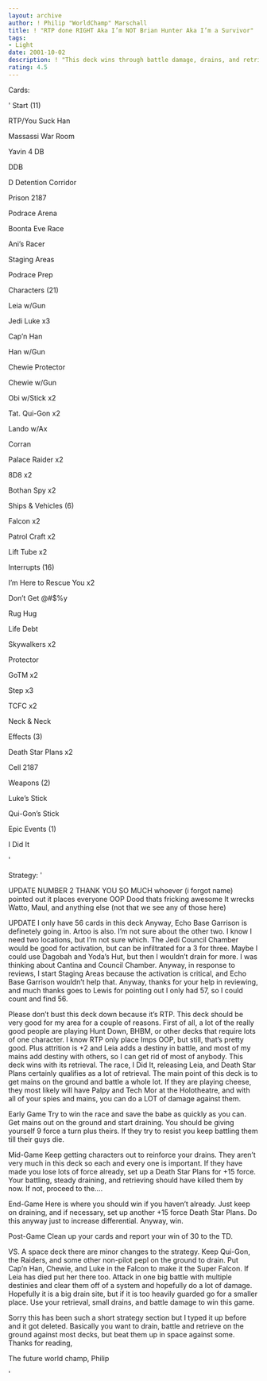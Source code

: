 ```yaml
---
layout: archive
author: ! Philip "WorldChamp" Marschall
title: ! "RTP done RIGHT Aka I’m NOT Brian Hunter Aka I’m a Survivor"
tags:
- Light
date: 2001-10-02
description: ! "This deck wins through battle damage, drains, and retrieval. RTP is a meta choice cuz pepl here are playing Hunt Down and BHBM. What I’m playing at TrinoCon next weekend."
rating: 4.5
---
```

Cards: 

' 
Start (11)

RTP/You Suck Han

Massassi War Room

Yavin 4 DB

DDB

D Detention Corridor

Prison 2187

Podrace Arena

Boonta Eve Race

Ani&#8217;s Racer

Staging Areas

Podrace Prep


Characters (21)

Leia w/Gun

Jedi Luke x3

Cap&#8217;n Han

Han w/Gun

Chewie Protector

Chewie w/Gun

Obi w/Stick x2

Tat. Qui-Gon x2

Lando w/Ax

Corran

Palace Raider x2

8D8 x2

Bothan Spy x2


Ships & Vehicles (6)

Falcon x2

Patrol Craft x2

Lift Tube x2


Interrupts (16)

I&#8217;m Here to Rescue You x2

Don&#8217;t Get @#$%y

Rug Hug

Life Debt

Skywalkers x2

Protector

GoTM  x2

Step x3

TCFC x2

Neck & Neck

Effects (3)

Death Star Plans x2

Cell 2187


Weapons (2)

Luke&#8217;s Stick

Qui-Gon&#8217;s Stick


Epic Events (1)

I Did It

'

Strategy: '

UPDATE NUMBER 2 THANK YOU SO MUCH whoever (i forgot name) pointed out it places everyone OOP Dood thats fricking awesome It wrecks Watto, Maul, and anything else (not that we see any of those here) 



UPDATE I only have 56 cards in this deck Anyway, Echo Base Garrison is definetely going in. Artoo is also. I’m not sure about the other two. I know I need two locations, but I’m not sure which. The Jedi Council Chamber would be good for activation, but can be infiltrated for a 3 for three. Maybe I could use Dagobah and Yoda’s Hut, but then I wouldn’t drain for more. I was thinking about Cantina and Council Chamber. Anyway, in response to reviews, I start Staging Areas because the activation is critical, and Echo Base Garrison wouldn’t help that. Anyway, thanks for your help in reviewing, and much thanks goes to Lewis for pointing out I only had 57, so I could count and find 56. 



Please don’t bust this deck down because it’s RTP. This deck should be very good for my area for a couple of reasons. First of all, a lot of the really good people are playing Hunt Down, BHBM, or other decks that require lots of one character. I know RTP only place Imps OOP, but still, that’s pretty good. Plus attrition is +2 and Leia adds a destiny in battle, and most of my mains add destiny with others, so I can get rid of most of anybody. This deck wins with its retrieval. The race, I Did It, releasing Leia, and Death Star Plans  certainly qualifies as a lot of retrieval. The main point of this deck is to get mains on the ground and battle a whole lot. If they are playing cheese, they most likely will have Palpy and Tech Mor at the Holotheatre, and with all of your spies and mains, you can do a LOT of damage against them. 

Early Game Try to win the race and save the babe as quickly as you can. Get mains out on the ground and start draining. You should be giving yourself 9 force a turn plus theirs. If they try to resist you keep battling them till their guys die. 

Mid-Game Keep getting characters out to reinforce your drains. They aren’t very much in this deck so each and every one is important. If they have made you lose lots of force already, set up a Death Star Plans for +15 force. Your battling, steady draining, and retrieving should have killed them by now. If not, proceed to the….

End-Game Here is where you should win if you haven’t already. Just keep on draining, and if necessary, set up another +15 force Death Star Plans. Do this anyway just to increase differential. Anyway, win.

Post-Game Clean up your cards and report your win of 30 to the TD.


VS. A space deck there are minor changes to the strategy. Keep Qui-Gon, the Raiders, and some other non-pilot pepl on the ground to drain. Put Cap’n Han, Chewie, and Luke in the Falcon to make it the Super Falcon. If Leia has died put her there too. Attack in one big battle with multiple destinies and clear them off of a system and hopefully do a lot of damage. Hopefully it is a big drain site, but if it is too heavily guarded go for a smaller place. Use your retrieval, small drains, and battle damage to win this game.


Sorry this has been such a short strategy section but I typed it up before and it got deleted. Basically you want to drain, battle and retrieve on the ground against most decks, but beat them up in space against some. Thanks for reading, 

The future world champ, Philip


'